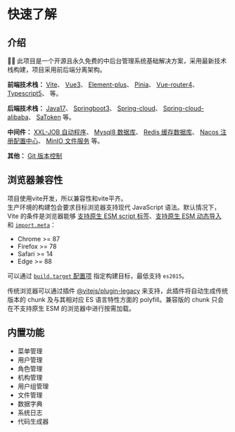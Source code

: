 ---
---

# 快速了解
## 介绍

🎉🎉 此项目是一个开源且永久免费的中后台管理系统基础解决方案，采用最新技术栈构建，项目采用前后端分离架构。 

**前端技术栈：**
[Vite](https://cn.vitejs.dev)、
[Vue3](https://cn.vuejs.org)、
[Element-plus](https://element-plus.org/)、
[Pinia](https://pinia.web3doc.top/)、
[Vue-router4](https://router.vuejs.org/zh/)、
[Typescript5](https://www.typescriptlang.org/zh)、
等。

**后端技术栈：**
[Java17](https://docs.oracle.com/en/java/javase/17/books.html)、
[Springboot3](https://spring.io/projects/spring-boot)、
[Spring-cloud](https://spring.io/projects/spring-cloud)、
[Spring-cloud-alibaba](https://spring.io/projects/spring-cloud-alibaba)、
[SaToken](https://sa-token.cc/)
等。

**中间件：**
[XXL-JOB 自动程序](https://gitee.com/xuxueli0323/xxl-job)、
[Mysql8 数据库](https://www.mysql.com/)、
[Redis 缓存数据库](https://redis.io/)、
[Nacos 注册配置中心](https://nacos.io/zh-cn/docs/v2/quickstart/quick-start.html)、
[MinIO 文件服务](https://min.io/docs)
等。

**其他：**
[Git 版本控制](https://git-scm.com/)

## 浏览器兼容性

项目使用vite开发，所以兼容性和vite平齐。<br> 
生产环境的构建包会要求目标浏览器支持现代 JavaScript 语法。默认情况下，Vite 的条件是浏览器能够 [支持原生 ESM script 标签](https://caniuse.com/es6-module)、[支持原生 ESM 动态导入](https://caniuse.com/es6-module-dynamic-import) 和 [`import.meta`](https://caniuse.com/mdn-javascript_operators_import_meta)：

- Chrome >= 87
- Firefox >= 78
- Safari >= 14
- Edge >= 88

可以通过 [`build.target` 配置项](https://cn.vitejs.dev/config/build-options.html#build-target) 指定构建目标，最低支持 `es2015`。

传统浏览器可以通过插件 [@vitejs/plugin-legacy](https://github.com/vitejs/vite/tree/main/packages/plugin-legacy) 来支持，此插件将自动生成传统版本的 chunk 及与其相对应 ES 语言特性方面的 polyfill。兼容版的 chunk 只会在不支持原生 ESM 的浏览器中进行按需加载。

## 内置功能
* 菜单管理
* 用户管理
* 角色管理
* 机构管理
* 用户组管理
* 文件管理
* 数据字典
* 系统日志
* 代码生成器
